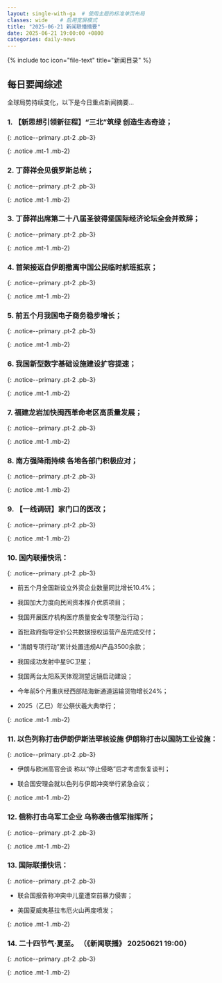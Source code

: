 ```yaml
---
layout: single-with-ga  # 使用主题的标准单页布局
classes: wide    # 启用宽屏模式
title: "2025-06-21 新闻联播摘要"
date: 2025-06-21 19:00:00 +0800
categories: daily-news
---
```


{% include toc icon="file-text" title="新闻目录" %}
   
## 每日要闻综述

全球局势持续变化，以下是今日重点新闻摘要...

### 1. 【新思想引领新征程】“三北”筑绿 创造生态奇迹； 

{: .notice--primary .pt-2 .pb-3}

{: .notice .mt-1 .mb-2}

### 2. 丁薛祥会见俄罗斯总统； 

{: .notice--primary .pt-2 .pb-3}

{: .notice .mt-1 .mb-2}

### 3. 丁薛祥出席第二十八届圣彼得堡国际经济论坛全会并致辞； 

{: .notice--primary .pt-2 .pb-3}

{: .notice .mt-1 .mb-2}

### 4. 首架接返自伊朗撤离中国公民临时航班抵京； 

{: .notice--primary .pt-2 .pb-3}

{: .notice .mt-1 .mb-2}

### 5. 前五个月我国电子商务稳步增长； 

{: .notice--primary .pt-2 .pb-3}

{: .notice .mt-1 .mb-2}

### 6. 我国新型数字基础设施建设扩容提速； 

{: .notice--primary .pt-2 .pb-3}

{: .notice .mt-1 .mb-2}

### 7. 福建龙岩加快闽西革命老区高质量发展； 

{: .notice--primary .pt-2 .pb-3}

{: .notice .mt-1 .mb-2}

### 8. 南方强降雨持续 各地各部门积极应对； 

{: .notice--primary .pt-2 .pb-3}

{: .notice .mt-1 .mb-2}

### 9. 【一线调研】家门口的医改； 

{: .notice--primary .pt-2 .pb-3}

{: .notice .mt-1 .mb-2}

### 10. 国内联播快讯： 

{: .notice--primary .pt-2 .pb-3}

- 前五个月全国新设立外资企业数量同比增长10.4%；

- 我国加大力度向民间资本推介优质项目；

- 我国开展医疗机构医疗质量安全专项整治行动；

- 首批政府指导定价公共数据授权运营产品完成交付；

- “清朗专项行动”累计处置违规AI产品3500余款；

- 我国成功发射中星9C卫星；

- 我国两台太阳系天体观测望远镜启动建设；

- 今年前5个月重庆经西部陆海新通道运输货物增长24%；

- 2025（乙巳）年公祭伏羲大典举行；

{: .notice .mt-1 .mb-2}

### 11. 以色列称打击伊朗伊斯法罕核设施 伊朗称打击以国防工业设施： 

{: .notice--primary .pt-2 .pb-3}

- 伊朗与欧洲高官会谈 称以“停止侵略”后才考虑恢复谈判；

- 联合国安理会就以色列与伊朗冲突举行紧急会议；

{: .notice .mt-1 .mb-2}

### 12. 俄称打击乌军工企业 乌称袭击俄军指挥所； 

{: .notice--primary .pt-2 .pb-3}

{: .notice .mt-1 .mb-2}

### 13. 国际联播快讯： 

{: .notice--primary .pt-2 .pb-3}

- 联合国报告称冲突中儿童遭空前暴力侵害；

- 美国夏威夷基拉韦厄火山再度喷发；

{: .notice .mt-1 .mb-2}

### 14. 二十四节气·夏至。 （《新闻联播》 20250621 19:00） 

{: .notice--primary .pt-2 .pb-3}

{: .notice .mt-1 .mb-2}